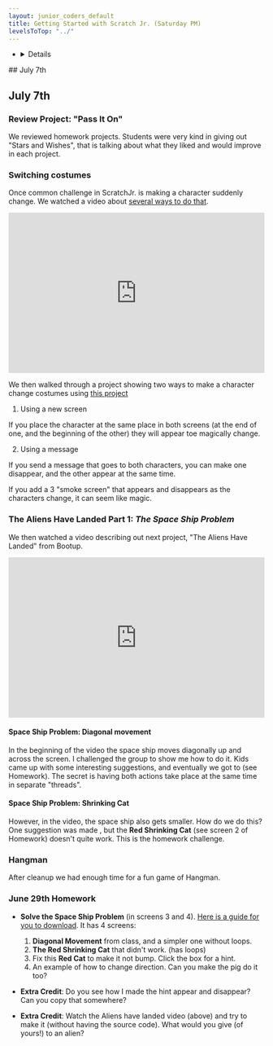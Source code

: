 ```yaml
---
layout: junior_coders_default
title: Getting Started with Scratch Jr. (Saturday PM)
levelsToTop: "../"
---
```


-   <details>
<summary>## July 7th 
</summary>

## July 7th 

### Review Project: "Pass It On"

We reviewed homework projects. Students were very kind in giving out "Stars and Wishes", that is talking about what they liked and would improve in each project.












### Switching costumes

Once common challenge in ScratchJr. is making a character suddenly change. We watched a video about [several ways to do that](https://www.youtube.com/watch?v=7jv5r9aafZA&feature=youtu.be). 

<iframe width="100%" height="315" src="https://www.youtube.com/embed/7jv5r9aafZA" frameborder="0" allow="accelerometer; autoplay; encrypted-media; gyroscope; picture-in-picture" allowfullscreen></iframe>


We then walked through a project showing two ways to make a character change costumes using [this project](./scratchProjects/hidingandreappearing.sjr)

1. Using a new screen

If you place the character at the same place in both screens (at the end of one, and the beginning of the other) they will appear toe magically change.

2. Using a message

If you send a message that goes to both characters, you can make one disappear, and the other appear at the same time. 

If you add a 3 "smoke screen" that appears and disappears as the characters change, it can seem like magic.

### The Aliens Have Landed Part 1: *The Space Ship Problem*

We then watched a video describing out next project, "The Aliens Have Landed" from Bootup.

<iframe width="100%" height="315" src="https://www.youtube.com/embed/aCoA8V1nx9Q" frameborder="0" allow="accelerometer; autoplay; encrypted-media; gyroscope; picture-in-picture" allowfullscreen></iframe>


#### Space Ship Problem: Diagonal movement

In the beginning of the video the space ship  moves diagonally up and across the screen. I challenged the group to show me how to do it. Kids came up with some interesting suggestions, and eventually we got to (see Homework). The secret is having both actions take place at the same time in separate "threads".

#### Space Ship Problem: Shrinking Cat

However, in the video, the space ship also gets smaller. How do we do this? One suggestion was made , but the **Red Shrinking Cat** (see screen 2 of Homework) doesn't quite work. This is the homework challenge.

### Hangman

After cleanup we had enough time for a fun game of Hangman. 

### June 29th Homework

* **Solve the Space Ship Problem** (in screens 3 and 4). [Here is a guide for you to download](./scratchProjects/20200706SpaceShipProblemHW.sjr). It has 4 screens:
   1. **Diagonal Movement** from class, and a simpler one without loops.
   2. **The Red Shrinking Cat** that didn't work. (has loops)
   3. Fix this **Red Cat** to make it not bump. Click the box for a hint.
   4. An example of how to change direction. Can you make the pig do it too?

* **Extra Credit**: Do you see how I made the hint appear and disappear? Can you copy that somewhere?
* **Extra Credit**: Watch the Aliens have landed video (above) and try to make it (without having the source code). What would you give (of yours!) to an alien?


</details>
